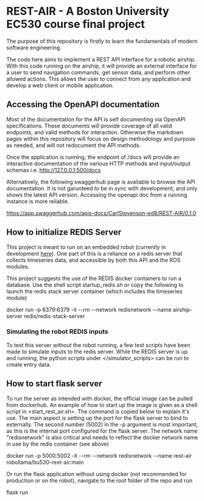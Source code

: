# REST-AIR - A Boston University EC530 course final project

The purpose of this repository is firstly to learn the fundamentals of modern software engineering.

The code here aims to implement a REST API interface for a robotic airship. With this code running on the airship, it will provide an external interface for a user to send navigation commands, get sensor data, and perform other allowed actions. This allows the user to connect from any application and develop a web client or mobile application.

## Accessing the OpenAPI documentation

Most of the documentation for the API is self documenting via OpenAPI specifications. These documents will provide coverage of all valid endpoints, and valid methods for interaction. Otherwise the markdown pages within this repository will focus on design methodology and purpose as needed, and will not redocument the API methods.

Once the application is running, the endpoint of /docs will provide an interactive documentation of the various HTTP methods and input/output schemas
i.e. http://127.0.0.1:500/docs

Alternatively, the following swaggerhub page is available to browse the API documentation. It is not garunteed to be in sync with development, and only 
shows the latest API version. Accessing the openapi doc from a running instance is more reliable.

<https://app.swaggerhub.com/apis-docs/CarlStevenson-ed8/REST-AIR/0.1.0>

## How to initialize REDIS Server

This project is meant to run on an embedded robot (currently in development [here](https://github.com/CarlSAZ/bu_ec601_Sonic_Airship)). One part of this is a reliance on a redis server that collects timeseries data, and accessible by both this API and the ROS modules. 

This project suggests the use of the REDIS docker containers to run a database. Use the shell script startup_redis.sh or copy the following to launch the redis stack server container (which includes the timeseries module)

docker run -p 6379:6379 -it --rm --network redisnetwork --name airship-server redis/redis-stack-server

### Simulating the robot REDIS inputs

To test this server without the robot running, a few test scripts have been made to simulate inputs to the redis server. While the REDIS server is up and running, the python scripts under </simulator_scripts> can be run to create entry data.

## How to start flask server

To run the server as intended with docker, the official image can be pulled from dockerhub. An example of how to start up the image is given as a shell script in <start_rest_air.sh>. The command is copied below to explain it's use. The main aspect is setting up the port for the flask server to bind to externally. The second number (5002) in the -p argument is most important, as this is the internal port configured for the flask server. The network name "redisnetwork" is also critical and needs to reflect the docker network name in use by the redis container (see above)

docker run -p 5000:5002 -it --rm --network redisnetwork --name rest-air robollama/bu530-rest-air:main

Or run the flask application without using docker (not recommended for production or on the robot), navigate to the root folder of the repo and run

flask run

